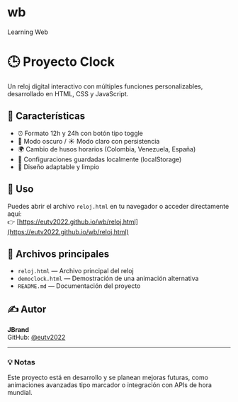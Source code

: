 # wb
Learning Web
# 🕒 Proyecto Clock

Un reloj digital interactivo con múltiples funciones personalizables, desarrollado en HTML, CSS y JavaScript.

## 🚀 Características

- ⏰ Formato 12h y 24h con botón tipo toggle
- 🌙 Modo oscuro / ☀️ Modo claro con persistencia
- 🌍 Cambio de husos horarios (Colombia, Venezuela, España)
- 💾 Configuraciones guardadas localmente (localStorage)
- 📱 Diseño adaptable y limpio

## 🔧 Uso

Puedes abrir el archivo `reloj.html` en tu navegador o acceder directamente aquí:  
👉 [https://eutv2022.github.io/wb/reloj.html](https://eutv2022.github.io/wb/reloj.html)

## 📂 Archivos principales

- `reloj.html` — Archivo principal del reloj
- `democlock.html` — Demostración de una animación alternativa
- `README.md` — Documentación del proyecto

## ✍️ Autor

**JBrand**  
GitHub: [@eutv2022](https://github.com/eutv2022)

---

### 💡 Notas

Este proyecto está en desarrollo y se planean mejoras futuras, como animaciones avanzadas tipo marcador o integración con APIs de hora mundial.
